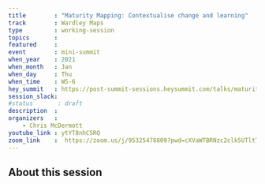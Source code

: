 ```yaml
---
title        : "Maturity Mapping: Contextualise change and learning"
track        : Wardley Maps
type         : working-session
topics       :
featured     :
event        : mini-summit
when_year    : 2021
when_month   : Jan
when_day     : Thu
when_time    : WS-6
hey_summit   : https://post-summit-sessions.heysummit.com/talks/maturity-mapping-contextualise-change-and-learning/
session_slack:
#status       : draft
description  :
organizers   :
    - Chris McDermott
youtube_link : ytYT8nhC5RQ
zoom_link    :  https://zoom.us/j/95325478809?pwd=cXVaWTBRNzc2clk5UTltTHdaSG9lQT09
---
```


## About this session
